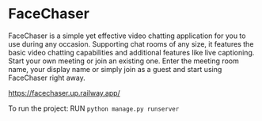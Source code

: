 # FaceChaser

FaceChaser is a simple yet effective video chatting application for you to use during any occasion. Supporting chat rooms of any size, it features the basic video chatting capabilities and additional features like live captioning. Start your own meeting or join an existing one. Enter the meeting room name, your display name or simply join as a guest and start using FaceChaser right away.

https://facechaser.up.railway.app/

To run the project:
RUN `python manage.py runserver`
